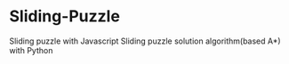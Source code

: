 # Sliding-Puzzle
Sliding puzzle with Javascript
Sliding puzzle solution algorithm(based A*) with Python

